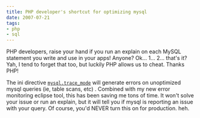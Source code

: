 ```yaml
---
title: PHP developer's shortcut for optimizing mysql
date: 2007-07-21
tags:
- php
- sql
---
```

PHP developers, raise your hand if you run an explain on each MySQL statement you write and use in your apps!  Anyone?  Ok... 1... 2... that's it?  Yah, I tend to forget that too, but luckily PHP allows us to cheat.  Thanks PHP!

<!--more-->

The ini directive [`mysql.trace_mode`](http://us.php.net/manual/en/ref.mysql.php#ini.mysql.trace-mode) will generate errors on unoptimized mysql queries (ie, table scans, etc) .  Combined with my new error monitoring eclipse tool, this has been saving me tons of time.  It won't solve your issue or run an explain, but it will tell you if mysql is reporting an issue with your query.  Of course, you'd NEVER turn this on for production. heh.
